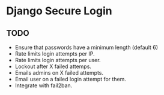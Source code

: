 Django Secure Login
=======================

TODO
---------

* Ensure that passwords have a minimum length (default 6)
* Rate limits login attempts per IP.
* Rate limits login attempts per user.
* Lockout after X failed attemps.
* Emails admins on X failed attempts.
* Email user on a failed login attempt for them.
* Integrate with fail2ban.
